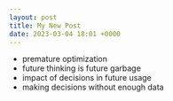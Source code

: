 ```yaml
---
layout: post
title: My New Post
date: 2023-03-04 18:01 +0000
---
```



- premature optimization
- future thinking is future garbage
- impact of decisions in future usage
- making decisions without enough data
